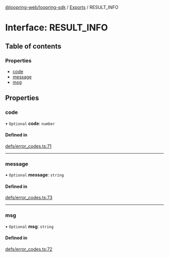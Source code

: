 [@loopring-web/loopring-sdk](../README.md) / [Exports](../modules.md) / RESULT\_INFO

# Interface: RESULT\_INFO

## Table of contents

### Properties

- [code](RESULT_INFO.md#code)
- [message](RESULT_INFO.md#message)
- [msg](RESULT_INFO.md#msg)

## Properties

### code

• `Optional` **code**: `number`

#### Defined in

[defs/error_codes.ts:71](https://github.com/Loopring/loopring_sdk/blob/427d9da/src/defs/error_codes.ts#L71)

___

### message

• `Optional` **message**: `string`

#### Defined in

[defs/error_codes.ts:73](https://github.com/Loopring/loopring_sdk/blob/427d9da/src/defs/error_codes.ts#L73)

___

### msg

• `Optional` **msg**: `string`

#### Defined in

[defs/error_codes.ts:72](https://github.com/Loopring/loopring_sdk/blob/427d9da/src/defs/error_codes.ts#L72)
